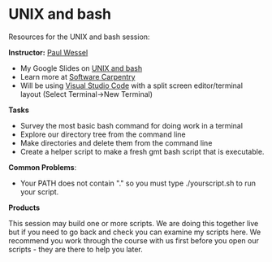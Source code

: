 # UNIX and bash

Resources for the UNIX and bash session:

**Instructor:**
[Paul Wessel](http://www.soest.hawaii.edu/wessel/)

* My Google Slides on [UNIX and bash](https://docs.google.com/presentation/d/16zYg13TOp9u_raN04BFJnENABHi-tKGzBXQWLtg87oA/edit?usp=sharing)
* Learn more at [Software Carpentry](http://swcarpentry.github.io/shell-novice)
* Will be using [Visual Studio Code](https://code.visualstudio.com/) with a split screen editor/terminal layout (Select Terminal->New Terminal)

**Tasks**

* Survey the most basic bash command for doing work in a terminal
* Explore our directory tree from the command line
* Make directories and delete them from the command line
* Create a helper script to make a fresh gmt bash script that is executable.

**Common Problems**:

* Your PATH does not contain "." so you must type ./yourscript.sh to run your script.

**Products**

This session may build one or more scripts.  We are doing this together live but if you need to
go back and check you can examine my scripts here.  We recommend you work through the course
with us first before you open our scripts - they are there to help you later.
